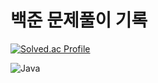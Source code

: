 # 백준 문제풀이 기록

[![Solved.ac Profile](http://mazassumnida.wtf/api/v2/generate_badge?boj=jdh7693)](https://solved.ac/jdh7693/)

![Java](https://img.shields.io/badge/Java-007396.svg?&style=for-the-badge&logo=Java&logoColor=white)

